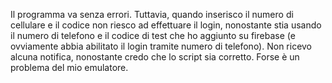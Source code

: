 Il programma va senza errori. Tuttavia, quando inserisco il numero di cellulare e il codice non riesco ad effettuare il login, nonostante stia usando il numero di telefono e il codice di test che ho aggiunto su firebase (e ovviamente abbia abilitato il login tramite numero di telefono).
Non ricevo alcuna notifica, nonostante credo che lo script sia corretto. Forse è un problema del mio emulatore.
